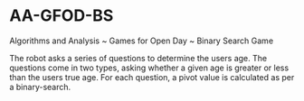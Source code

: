 # AA-GFOD-BS
Algorithms and Analysis ~ Games for Open Day ~ Binary Search Game

The robot asks a series of questions to determine the users age. The questions come in two types, asking whether a given age is greater or less than the users true age. For each question, a pivot value is calculated as per a binary-search. 
